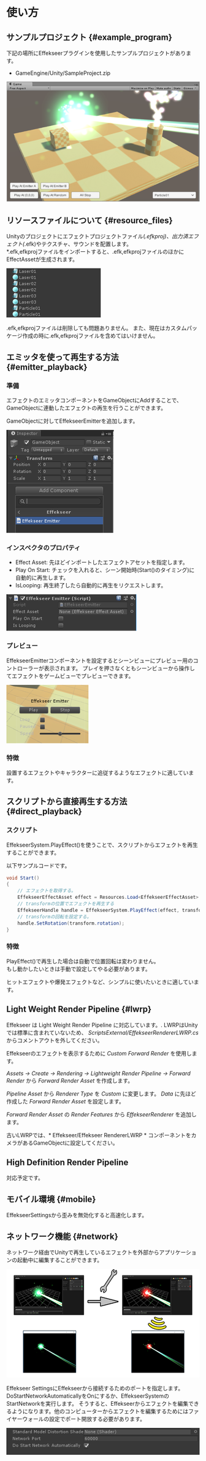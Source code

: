 ﻿# 使い方

## サンプルプロジェクト {#example_program}

下記の場所にEffekseerプラグインを使用したサンプルプロジェクトがあります。

- GameEngine/Unity/SampleProject.zip

![](../img/unity_example.png)

## リソースファイルについて {#resource_files}

Unityのプロジェクトにエフェクトプロジェクトファイル(*.efkproj)、出力済エフェクト(*.efk)やテクスチャ、サウンドを配置します。  
\*.efk,efkprojファイルをインポートすると、.efk,efkprojファイルのほかにEffectAssetが生成されます。 

![](../img/unity_resource.png)

.efk,efkprojファイルは削除しても問題ありません。
また、現在はカスタムパッケージ作成の時に.efk,efkprojファイルを含めてはいけません。

## エミッタを使って再生する方法 {#emitter_playback}

### 準備

エフェクトのエミッタコンポーネントをGameObjectにAddすることで、  
GameObjectに連動したエフェクトの再生を行うことができます。  

GameObjectに対してEffekseerEmitterを追加します。

![](../img/add_component.png)

### インスペクタのプロパティ

- Effect Asset: 先ほどインポートしたエフェクトアセットを指定します。
- Play On Start: チェックを入れると、シーン開始時(Start()のタイミング)に自動的に再生します。
- IsLooping: 再生終了したら自動的に再生をリクエストします。

![](../img/unity_emitter.png)

### プレビュー

EffekseerEmitterコンポーネントを設定するとシーンビューにプレビュー用のコントローラーが表示されます。
プレイを押さなくともシーンビューから操作してエフェクトをゲームビューでプレビューできます。

![](../img/unity_emitter_component_scene_view.png)


### 特徴

設置するエフェクトやキャラクターに追従するようなエフェクトに適しています。

## スクリプトから直接再生する方法 {#direct_playback}

### スクリプト

EffekseerSystem.PlayEffect()を使うことで、スクリプトからエフェクトを再生することができます。  

以下サンプルコードです。

```cs
void Start()
{
    // エフェクトを取得する。
    EffekseerEffectAsset effect = Resources.Load<EffekseerEffectAsset> ("Laser01");
    // transformの位置でエフェクトを再生する
    EffekseerHandle handle = EffekseerSystem.PlayEffect(effect, transform.position);
    // transformの回転を設定する。
    handle.SetRotation(transform.rotation);
}
```

### 特徴

PlayEffect()で再生した場合は自動で位置回転は変わりません。  
もし動かしたいときは手動で設定してやる必要があります。  

ヒットエフェクトや爆発エフェクトなど、シンプルに使いたいときに適しています。

## Light Weight Render Pipeline {#lwrp}

Effekseer は Light Weight Render Pipeline に対応しています。.
LWRPはUnityでは標準に含まれていないため、 *ScriptsExternal/EffekseerRendererLWRP.cs* からコメントアウトを外してください。

Effekseerのエフェクトを表示するために *Custom Forward Render* を使用します。

*Assets -> Create -> Rendering -> Lightweight Render Pipeline -> Forward Render* から *Forward Render Asset* を作成します。

*Pipeline Asset* から *Renderer Type* を *Custom* に変更します。 *Data* に先ほど作成した *Forward Render Asset* を設定します。

*Forward Render Asset* の *Render Features* から *EffekseerRenderer* を追加します。

古いLWRPでは、* Effekseer/Effekseer RendererLWRP * コンポーネントをカメラがあるGameObjectに設定してください。

## High Definition Render Pipeline

対応予定です。

## モバイル環境 {#mobile}

EffekseerSettingsから歪みを無効化すると高速化します。

## ネットワーク機能 {#network}

ネットワーク経由でUnityで再生しているエフェクトを外部からアプリケーションの起動中に編集することができます。

![](../img/network.png)

Effekseer SettingsにEffekseerから接続するためのポートを指定します。DoStartNetworkAutomaticallyをOnにするか、EffekseerSystemのStartNetworkを実行します。
そうすると、Effekseerからエフェクトを編集できるようになります。他のコンピューターからエフェクトを編集するためにはファイヤーウォールの設定でポート開放する必要があります。

![](../img/network_ui.png)
